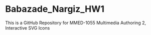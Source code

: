 # Babazade_Nargiz_HW1
This is a GitHub Repository for MMED-1055 Multimedia Authoring 2, Interactive SVG Icons
